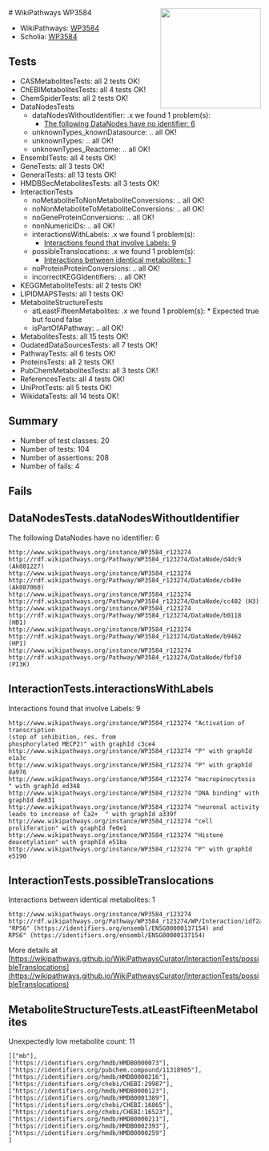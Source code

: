 <img style="float: right; width: 200px" src="https://upload.wikimedia.org/wikipedia/commons/thumb/8/83/Wplogo_with_text_500.png/640px-Wplogo_with_text_500.png" />
# WikiPathways WP3584

* WikiPathways: [WP3584](https://new.wikipathways.org/pathways/WP3584)
* Scholia: [WP3584](https://scholia.toolforge.org/wikipathways/WP3584)
## Tests
* CASMetabolitesTests: all 2 tests OK!
* ChEBIMetabolitesTests: all 4 tests OK!
* ChemSpiderTests: all 2 tests OK!
* DataNodesTests
    * dataNodesWithoutIdentifier: .x we found 1 problem(s):
        * [The following DataNodes have no identifier: 6](#d2d32fa5)
    * unknownTypes_knownDatasource: .. all OK!
    * unknownTypes: .. all OK!
    * unknownTypes_Reactome: .. all OK!
* EnsemblTests: all 4 tests OK!
* GeneTests: all 3 tests OK!
* GeneralTests: all 13 tests OK!
* HMDBSecMetabolitesTests: all 3 tests OK!
* InteractionTests
    * noMetaboliteToNonMetaboliteConversions: .. all OK!
    * noNonMetaboliteToMetaboliteConversions: .. all OK!
    * noGeneProteinConversions: .. all OK!
    * nonNumericIDs: .. all OK!
    * interactionsWithLabels: .x we found 1 problem(s):
        * [Interactions found that involve Labels: 9](#630d2680)
    * possibleTranslocations: .x we found 1 problem(s):
        * [Interactions between identical metabolites: 1](#d59038c4)
    * noProteinProteinConversions: .. all OK!
    * incorrectKEGGIdentifiers: .. all OK!
* KEGGMetaboliteTests: all 2 tests OK!
* LIPIDMAPSTests: all 1 tests OK!
* MetaboliteStructureTests
    * atLeastFifteenMetabolites: .x we found 1 problem(s):
            * Expected true but found false
    * isPartOfAPathway: .. all OK!
* MetabolitesTests: all 15 tests OK!
* OudatedDataSourcesTests: all 7 tests OK!
* PathwayTests: all 6 tests OK!
* ProteinsTests: all 2 tests OK!
* PubChemMetabolitesTests: all 3 tests OK!
* ReferencesTests: all 4 tests OK!
* UniProtTests: all 5 tests OK!
* WikidataTests: all 14 tests OK!


## Summary

* Number of test classes: 20
* Number of tests: 104
* Number of assertions: 208
* Number of fails: 4

## Fails

<a name="d2d32fa5" />

## DataNodesTests.dataNodesWithoutIdentifier

The following DataNodes have no identifier: 6
```
http://www.wikipathways.org/instance/WP3584_r123274 http://rdf.wikipathways.org/Pathway/WP3584_r123274/DataNode/d4dc9 (Ak081227)
http://www.wikipathways.org/instance/WP3584_r123274 http://rdf.wikipathways.org/Pathway/WP3584_r123274/DataNode/cb49e (Ak087060)
http://www.wikipathways.org/instance/WP3584_r123274 http://rdf.wikipathways.org/Pathway/WP3584_r123274/DataNode/cc402 (H3)
http://www.wikipathways.org/instance/WP3584_r123274 http://rdf.wikipathways.org/Pathway/WP3584_r123274/DataNode/b0118 (HB1)
http://www.wikipathways.org/instance/WP3584_r123274 http://rdf.wikipathways.org/Pathway/WP3584_r123274/DataNode/b9462 (HP1)
http://www.wikipathways.org/instance/WP3584_r123274 http://rdf.wikipathways.org/Pathway/WP3584_r123274/DataNode/fbf10 (PI3K)
```

<a name="630d2680" />

## InteractionTests.interactionsWithLabels

Interactions found that involve Labels: 9
```
http://www.wikipathways.org/instance/WP3584_r123274 "Activation of transcription
(stop of inhibition, res. from
phosphorylated MECP2)" with graphId c3ce4
http://www.wikipathways.org/instance/WP3584_r123274 "P" with graphId e1a3c
http://www.wikipathways.org/instance/WP3584_r123274 "P" with graphId da976
http://www.wikipathways.org/instance/WP3584_r123274 "macropinocytosis " with graphId ed348
http://www.wikipathways.org/instance/WP3584_r123274 "DNA binding" with graphId de831
http://www.wikipathways.org/instance/WP3584_r123274 "neuronal activity
leads to increase of Ca2+  " with graphId a339f
http://www.wikipathways.org/instance/WP3584_r123274 "cell proliferation" with graphId fe0e1
http://www.wikipathways.org/instance/WP3584_r123274 "Histone deacetylation" with graphId e51ba
http://www.wikipathways.org/instance/WP3584_r123274 "P" with graphId e5190
```

<a name="d59038c4" />

## InteractionTests.possibleTranslocations

Interactions between identical metabolites: 1
```
http://www.wikipathways.org/instance/WP3584_r123274 http://rdf.wikipathways.org/Pathway/WP3584_r123274/WP/Interaction/idf2a25a0b "RPS6" (https://identifiers.org/ensembl/ENSG00000137154) and 
RPS6" (https://identifiers.org/ensembl/ENSG00000137154)
```

More details at [https://wikipathways.github.io/WikiPathwaysCurator/InteractionTests/possibleTranslocations](https://wikipathways.github.io/WikiPathwaysCurator/InteractionTests/possibleTranslocations)

<a name="3b0f9385" />

## MetaboliteStructureTests.atLeastFifteenMetabolites

Unexpectedly low metabolite count: 11

```
[["mb"],
["https://identifiers.org/hmdb/HMDB0000073"],
["https://identifiers.org/pubchem.compound/11318905"],
["https://identifiers.org/hmdb/HMDB0000216"],
["https://identifiers.org/chebi/CHEBI:29987"],
["https://identifiers.org/hmdb/HMDB0000123"],
["https://identifiers.org/hmdb/HMDB0001389"],
["https://identifiers.org/chebi/CHEBI:16865"],
["https://identifiers.org/chebi/CHEBI:16523"],
["https://identifiers.org/hmdb/HMDB0000211"],
["https://identifiers.org/hmdb/HMDB0002393"],
["https://identifiers.org/hmdb/HMDB0000259"]
]
```

